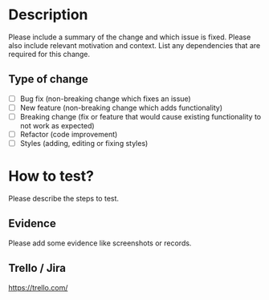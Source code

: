 # Description

Please include a summary of the change and which issue is fixed. Please also include relevant motivation and context. List any dependencies that are required for this change.

## Type of change

- [ ] Bug fix (non-breaking change which fixes an issue)
- [ ] New feature (non-breaking change which adds functionality)
- [ ] Breaking change (fix or feature that would cause existing functionality to not work as expected)
- [ ] Refactor (code improvement)
- [ ] Styles (adding, editing or fixing styles)

# How to test?

Please describe the steps to test. 

## Evidence

Please add some evidence like screenshots or records.

## Trello / Jira

https://trello.com/

